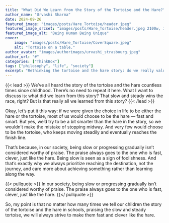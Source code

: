 ```yaml
---
title: "What Did We Learn from the Story of the Tortoise and the Hare?"
author_name: "Urvashi Sharma"
date: 2024-09-26
featured_image: "images/posts/Hare_Tortoise/header.jpeg"
featured_image_srcset: "images/posts/Hare_Tortoise/header.jpeg 2100w, images/posts/view_viewer/header.jpeg 1050w"
featured_image_alt: "Being Human Being Unique"
cover:
    image: "images/posts/Hare_Tortoise/CoverSquare.jpeg"
    alt: "Tortoise on a table."
author_avatar: "images/authorimages/urvashi_strasbourg.jpeg"
author_url: "#"
categories: ["ThinkBox"]
tags: ["philosophy", "life", "society"]
excerpt: "Rethinking the tortoise and the hare story: do we really value steady progress, or is speed the ultimate goal in life?"
---
```

{{< lead >}}
We’ve all heard the story of the tortoise and the hare countless times since childhood. There’s no need to repeat it here. What I want to discuss is: what did we learn from this story? That slow and steady wins the race, right? But is that really all we learned from this story?
{{< /lead >}}

Okay, let’s put it this way: if we were given the choice in life to be either the hare or the tortoise, most of us would choose to be the hare — fast and smart. But yes, we’d try to be a bit smarter than the hare in the story, so we wouldn’t make the mistake of stopping midway. And very few would choose to be the tortoise, who keeps moving steadily and eventually reaches the finish line.

That’s because, in our society, being slow or progressing gradually isn’t considered worthy of praise. The praise always goes to the one who is fast, clever, just like the hare. Being slow is seen as a sign of foolishness. And that’s exactly why we always prioritize reaching the destination, not the journey, and care more about achieving something rather than learning along the way.

{{< pullquote >}}
In our society, being slow or progressing gradually isn’t considered worthy of praise. The praise always goes to the one who is fast, clever, just like the hare.
{{</ pullquote >}}

So, my point is that no matter how many times we tell our children the story of the tortoise and the hare in schools, praising the slow and steady tortoise, we will always strive to make them fast and clever like the hare.

